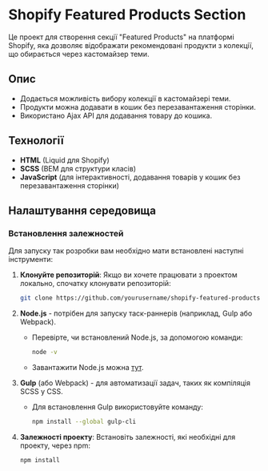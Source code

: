 # Shopify Featured Products Section

Це проект для створення секції "Featured Products" на платформі Shopify, яка дозволяє відображати рекомендовані продукти з колекції, що обирається через кастомайзер теми.

## Опис

- Додається можливість вибору колекції в кастомайзері теми.
- Продукти можна додавати в кошик без перезавантаження сторінки.
- Використано Ajax API для додавання товару до кошика.

## Технології
- **HTML** (Liquid для Shopify)
- **SCSS** (BEM для структури класів)
- **JavaScript** (для інтерактивності, додавання товарів у кошик без перезавантаження сторінки)

## Налаштування середовища

### Встановлення залежностей

Для запуску так розробки вам необхідно мати встановлені наступні інструменти:
1. **Клонуйте репозиторій**:
   Якщо ви хочете працювати з проектом локально, спочатку клонувати репозиторій:
   ```bash
   git clone https://github.com/yourusername/shopify-featured-products.git
   
2. **Node.js** - потрібен для запуску таск-раннерів (наприклад, Gulp або Webpack).
   - Перевірте, чи встановлений Node.js, за допомогою команди:
     ```bash
     node -v
     ```
   - Завантажити Node.js можна [тут](https://nodejs.org/).

3. **Gulp** (або Webpack) - для автоматизації задач, таких як компіляція SCSS у CSS.
   - Для встановлення Gulp використовуйте команду:
     ```bash
     npm install --global gulp-cli
     ```

4. **Залежності проекту**:
   Встановіть залежності, які необхідні для проекту, через npm:
   ```bash
   npm install


